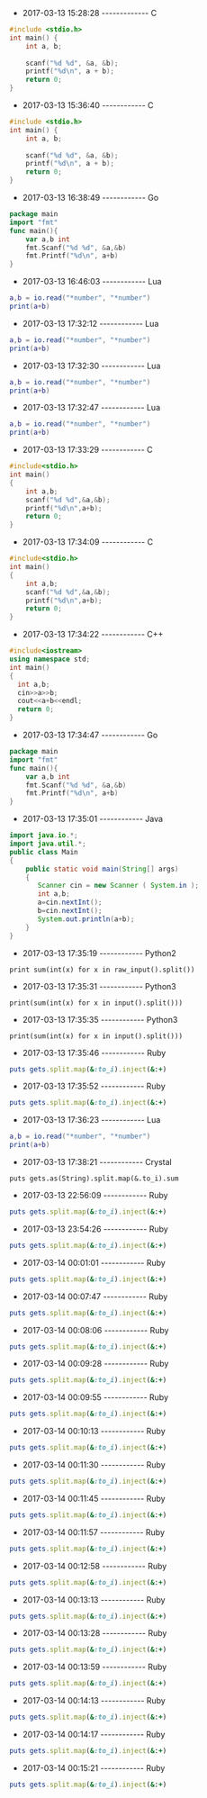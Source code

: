 + 2017-03-13 15:28:28 ------------- C

``` c
#include <stdio.h>
int main() {
    int a, b;
  
    scanf("%d %d", &a, &b);
    printf("%d\n", a + b);
    return 0;
}
```

+ 2017-03-13 15:36:40 ------------ C  

``` c
#include <stdio.h>
int main() {
    int a, b;
  
    scanf("%d %d", &a, &b);
    printf("%d\n", a + b);
    return 0;
}
```

+ 2017-03-13 16:38:49 ------------ Go  

``` go
package main
import "fmt"      
func main(){      
    var a,b int      
    fmt.Scanf("%d %d", &a,&b)      
    fmt.Printf("%d\n", a+b)      
}
```

+ 2017-03-13 16:46:03 ------------ Lua  

``` lua
a,b = io.read("*number", "*number")
print(a+b)
```

+ 2017-03-13 17:32:12 ------------ Lua  

``` lua
a,b = io.read("*number", "*number")
print(a+b)
```

+ 2017-03-13 17:32:30 ------------ Lua  

``` lua
a,b = io.read("*number", "*number")
print(a+b)
```

+ 2017-03-13 17:32:47 ------------ Lua  

``` lua
a,b = io.read("*number", "*number")
print(a+b)
```

+ 2017-03-13 17:33:29 ------------ C  

``` c
#include<stdio.h>
int main()
{
	int a,b;
	scanf("%d %d",&a,&b);
	printf("%d\n",a+b);
	return 0;
}
```

+ 2017-03-13 17:34:09 ------------ C  

``` c
#include<stdio.h>
int main()
{
	int a,b;
	scanf("%d %d",&a,&b);
	printf("%d\n",a+b);
	return 0;
}
```

+ 2017-03-13 17:34:22 ------------ C++  

``` c++
#include<iostream>
using namespace std;
int main()
{
  int a,b;
  cin>>a>>b;
  cout<<a+b<<endl;
  return 0;
}
```

+ 2017-03-13 17:34:47 ------------ Go  

``` go
package main
import "fmt"      
func main(){      
    var a,b int      
    fmt.Scanf("%d %d", &a,&b)      
    fmt.Printf("%d\n", a+b)      
}
```

+ 2017-03-13 17:35:01 ------------ Java  

``` java
import java.io.*;
import java.util.*;
public class Main
{
    public static void main(String[] args)
    {
       Scanner cin = new Scanner ( System.in );
       int a,b;
       a=cin.nextInt();
       b=cin.nextInt();
       System.out.println(a+b);
    }
}
```

+ 2017-03-13 17:35:19 ------------ Python2  

``` python2
print sum(int(x) for x in raw_input().split())
```

+ 2017-03-13 17:35:31 ------------ Python3  

``` python3
print(sum(int(x) for x in input().split()))
```

+ 2017-03-13 17:35:35 ------------ Python3  

``` python3
print(sum(int(x) for x in input().split()))
```

+ 2017-03-13 17:35:46 ------------ Ruby  

``` ruby
puts gets.split.map(&:to_i).inject(&:+)
```

+ 2017-03-13 17:35:52 ------------ Ruby  

``` ruby
puts gets.split.map(&:to_i).inject(&:+)
```

+ 2017-03-13 17:36:23 ------------ Lua  

``` lua
a,b = io.read("*number", "*number")
print(a+b)
```

+ 2017-03-13 17:38:21 ------------ Crystal  

``` crystal
puts gets.as(String).split.map(&.to_i).sum

```

+ 2017-03-13 22:56:09 ------------ Ruby  

``` ruby
puts gets.split.map(&:to_i).inject(&:+)
```

+ 2017-03-13 23:54:26 ------------ Ruby  

``` ruby
puts gets.split.map(&:to_i).inject(&:+)
```

+ 2017-03-14 00:01:01 ------------ Ruby  

``` ruby
puts gets.split.map(&:to_i).inject(&:+)
```

+ 2017-03-14 00:07:47 ------------ Ruby  

``` ruby
puts gets.split.map(&:to_i).inject(&:+)
```

+ 2017-03-14 00:08:06 ------------ Ruby  

``` ruby
puts gets.split.map(&:to_i).inject(&:+)
```

+ 2017-03-14 00:09:28 ------------ Ruby  

``` ruby
puts gets.split.map(&:to_i).inject(&:+)
```

+ 2017-03-14 00:09:55 ------------ Ruby  

``` ruby
puts gets.split.map(&:to_i).inject(&:+)
```

+ 2017-03-14 00:10:13 ------------ Ruby  

``` ruby
puts gets.split.map(&:to_i).inject(&:+)
```

+ 2017-03-14 00:11:30 ------------ Ruby  

``` ruby
puts gets.split.map(&:to_i).inject(&:+)
```

+ 2017-03-14 00:11:45 ------------ Ruby  

``` ruby
puts gets.split.map(&:to_i).inject(&:+)
```

+ 2017-03-14 00:11:57 ------------ Ruby  

``` ruby
puts gets.split.map(&:to_i).inject(&:+)
```

+ 2017-03-14 00:12:58 ------------ Ruby  

``` ruby
puts gets.split.map(&:to_i).inject(&:+)
```

+ 2017-03-14 00:13:13 ------------ Ruby  

``` ruby
puts gets.split.map(&:to_i).inject(&:+)
```

+ 2017-03-14 00:13:28 ------------ Ruby  

``` ruby
puts gets.split.map(&:to_i).inject(&:+)
```

+ 2017-03-14 00:13:59 ------------ Ruby  

``` ruby
puts gets.split.map(&:to_i).inject(&:+)
```

+ 2017-03-14 00:14:13 ------------ Ruby  

``` ruby
puts gets.split.map(&:to_i).inject(&:+)
```

+ 2017-03-14 00:14:17 ------------ Ruby  

``` ruby
puts gets.split.map(&:to_i).inject(&:+)
```

+ 2017-03-14 00:15:21 ------------ Ruby  

``` ruby
puts gets.split.map(&:to_i).inject(&:+)
```

